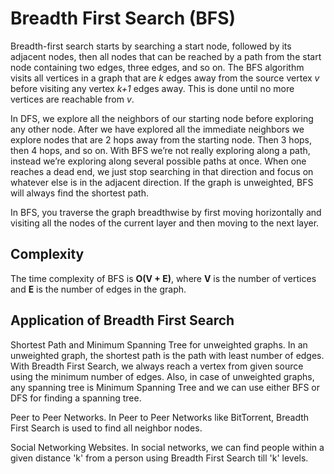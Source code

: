 # Breadth First Search (BFS)
Breadth-first search starts by searching a start node, followed by its adjacent nodes,
then all nodes that can be reached by a path from the start node containing two edges, three edges, and so on.
The BFS algorithm visits all vertices in a graph that are *k* edges away from the source vertex *v*
before visiting any vertex *k+1* edges away. This is done until no more vertices are reachable from *v*.

In DFS, we explore all the neighbors of our starting node before exploring any other node.
After we have explored all the immediate neighbors we explore nodes that are 2 hops away
from the starting node. Then 3 hops, then 4 hops, and so on.
With BFS we’re not really exploring along a path, instead we’re exploring along several possible paths at once.
When one reaches a dead end, we just stop searching in that direction and focus on whatever
else is in the adjacent direction. If the graph is unweighted, BFS will always find the shortest path.

In BFS, you traverse the graph breadthwise by first moving horizontally and visiting all the nodes of the current layer
and then moving to the next layer.

## Complexity
The time complexity of BFS is **O(V + E)**, where **V** is the number of vertices and **E** is the number of edges in the graph.

## Application of Breadth First Search
Shortest Path and Minimum Spanning Tree for unweighted graphs. In an unweighted graph, the shortest path is
the path with least number of edges. With Breadth First Search, we always reach a vertex from given source
using the minimum number of edges. Also, in case of unweighted graphs, any spanning tree is
Minimum Spanning Tree and we can use either BFS or DFS for finding a spanning tree.

Peer to Peer Networks. In Peer to Peer Networks like BitTorrent, Breadth First Search is used to find all neighbor nodes.

Social Networking Websites. In social networks, we can find people within a given distance 'k'
from a person using Breadth First Search till 'k' levels.